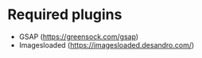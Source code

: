 # Required plugins

- GSAP (https://greensock.com/gsap)
- Imagesloaded (https://imagesloaded.desandro.com/)